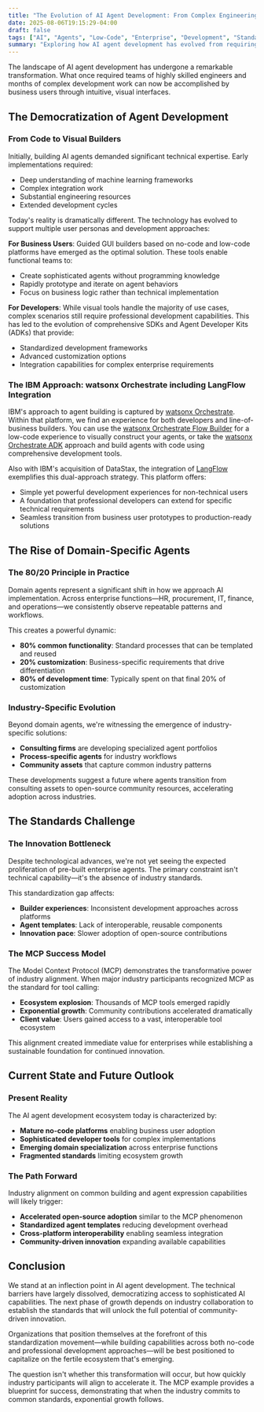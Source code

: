 ```yaml
---
title: "The Evolution of AI Agent Development: From Complex Engineering to Accessible Tools"
date: 2025-08-06T19:15:29-04:00
draft: false
tags: ["AI", "Agents", "Low-Code", "Enterprise", "Development", "Standards", "MCP", "No-Code"]
summary: "Exploring how AI agent development has evolved from requiring deep technical expertise to accessible no-code platforms, the emergence of domain-specific agents, and the critical role of industry standards in fostering innovation."
---
```


The landscape of AI agent development has undergone a remarkable transformation. What once required teams of highly skilled engineers and months of complex development work can now be accomplished by business users through intuitive, visual interfaces.

## The Democratization of Agent Development

### From Code to Visual Builders 

Initially, building AI agents demanded significant technical expertise. Early implementations required:
- Deep understanding of machine learning frameworks
- Complex integration work
- Substantial engineering resources
- Extended development cycles

Today's reality is dramatically different. The technology has evolved to support multiple user personas and development approaches:

**For Business Users**: Guided GUI builders based on no-code and low-code platforms have emerged as the optimal solution. These tools enable functional teams to:
- Create sophisticated agents without programming knowledge
- Rapidly prototype and iterate on agent behaviors
- Focus on business logic rather than technical implementation

**For Developers**: While visual tools handle the majority of use cases, complex scenarios still require professional development capabilities. This has led to the evolution of comprehensive SDKs and Agent Developer Kits (ADKs) that provide:
- Standardized development frameworks
- Advanced customization options
- Integration capabilities for complex enterprise requirements

### The IBM Approach: watsonx Orchestrate including LangFlow Integration

IBM's approach to agent building is captured by [watsonx Orchestrate](https://www.ibm.com/products/watsonx-orchestrate). Within that platform, we find an experience for both developers and line-of-business builders. You can use the [watsonx Orchestrate Flow Builder](https://www.ibm.com/docs/en/watsonx/saas?topic=building-agents-flows) for a low-code experience to visually construct your agents, or take the [watsonx Orchestrate ADK](https://www.ibm.com/docs/en/watsonx/saas?topic=orchestrate-agent-development-kit-adk) approach and build agents with code using comprehensive development tools.

Also with IBM's acquisition of DataStax, the integration of [LangFlow](https://langflow.org/) exemplifies this dual-approach strategy. This platform offers:
- Simple yet powerful development experiences for non-technical users
- A foundation that professional developers can extend for specific technical requirements
- Seamless transition from business user prototypes to production-ready solutions

## The Rise of Domain-Specific Agents

### The 80/20 Principle in Practice

Domain agents represent a significant shift in how we approach AI implementation. Across enterprise functions—HR, procurement, IT, finance, and operations—we consistently observe repeatable patterns and workflows.

This creates a powerful dynamic:
- **80% common functionality**: Standard processes that can be templated and reused
- **20% customization**: Business-specific requirements that drive differentiation
- **80% of development time**: Typically spent on that final 20% of customization

### Industry-Specific Evolution

Beyond domain agents, we're witnessing the emergence of industry-specific solutions:
- **Consulting firms** are developing specialized agent portfolios
- **Process-specific agents** for industry workflows
- **Community assets** that capture common industry patterns

These developments suggest a future where agents transition from consulting assets to open-source community resources, accelerating adoption across industries.

## The Standards Challenge

### The Innovation Bottleneck

Despite technological advances, we're not yet seeing the expected proliferation of pre-built enterprise agents. The primary constraint isn't technical capability—it's the absence of industry standards.

This standardization gap affects:
- **Builder experiences**: Inconsistent development approaches across platforms
- **Agent templates**: Lack of interoperable, reusable components
- **Innovation pace**: Slower adoption of open-source contributions

### The MCP Success Model

The Model Context Protocol (MCP) demonstrates the transformative power of industry alignment. When major industry participants recognized MCP as the standard for tool calling:
- **Ecosystem explosion**: Thousands of MCP tools emerged rapidly
- **Exponential growth**: Community contributions accelerated dramatically
- **Client value**: Users gained access to a vast, interoperable tool ecosystem

This alignment created immediate value for enterprises while establishing a sustainable foundation for continued innovation.

## Current State and Future Outlook

### Present Reality

The AI agent development ecosystem today is characterized by:
- **Mature no-code platforms** enabling business user adoption
- **Sophisticated developer tools** for complex implementations
- **Emerging domain specialization** across enterprise functions
- **Fragmented standards** limiting ecosystem growth

### The Path Forward

Industry alignment on common building and agent expression capabilities will likely trigger:
- **Accelerated open-source adoption** similar to the MCP phenomenon
- **Standardized agent templates** reducing development overhead
- **Cross-platform interoperability** enabling seamless integration
- **Community-driven innovation** expanding available capabilities

## Conclusion

We stand at an inflection point in AI agent development. The technical barriers have largely dissolved, democratizing access to sophisticated AI capabilities. The next phase of growth depends on industry collaboration to establish the standards that will unlock the full potential of community-driven innovation.

Organizations that position themselves at the forefront of this standardization movement—while building capabilities across both no-code and professional development approaches—will be best positioned to capitalize on the fertile ecosystem that's emerging.

The question isn't whether this transformation will occur, but how quickly industry participants will align to accelerate it. The MCP example provides a blueprint for success, demonstrating that when the industry commits to common standards, exponential growth follows.
